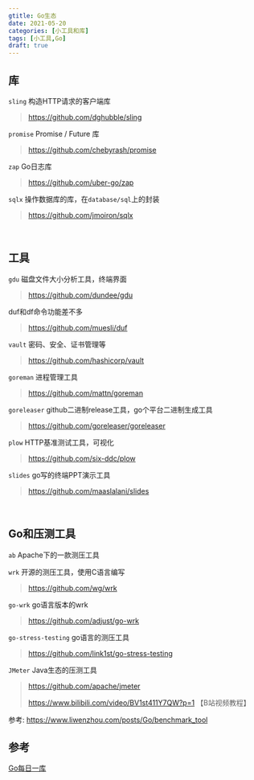 ```yaml
---
gtitle: Go生态
date: 2021-05-20
categories: [小工具和库]
tags: [小工具,Go]
draft: true
---
```


## 库

`sling` 构造HTTP请求的客户端库

> https://github.com/dghubble/sling

`promise` Promise / Future 库

> https://github.com/chebyrash/promise

`zap` Go日志库

>  https://github.com/uber-go/zap

`sqlx` 操作数据库的库，在`database/sql`上的封装

> https://github.com/jmoiron/sqlx

​    

## 工具

`gdu` 磁盘文件大小分析工具，终端界面

> https://github.com/dundee/gdu

duf和df命令功能差不多

> https://github.com/muesli/duf

`vault` 密码、安全、证书管理等

> https://github.com/hashicorp/vault

`goreman` 进程管理工具

> https://github.com/mattn/goreman

`goreleaser` github二进制release工具，go个平台二进制生成工具

> https://github.com/goreleaser/goreleaser 

`plow` HTTP基准测试工具，可视化

> https://github.com/six-ddc/plow

`slides` go写的终端PPT演示工具

> https://github.com/maaslalani/slides

​    

## Go和压测工具

`ab` Apache下的一款测压工具

`wrk` 开源的测压工具，使用C语言编写

> https://github.com/wg/wrk

`go-wrk` go语言版本的wrk

> https://github.com/adjust/go-wrk

`go-stress-testing` go语言的测压工具

> https://github.com/link1st/go-stress-testing

`JMeter` Java生态的压测工具

> https://github.com/apache/jmeter
>
> https://www.bilibili.com/video/BV1st411Y7QW?p=1 【B站视频教程】

参考: https://www.liwenzhou.com/posts/Go/benchmark_tool



## 参考

[Go每日一库](https://github.com/darjun/go-daily-lib)

